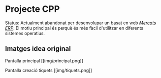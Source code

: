 # Projecte CPP

Status: Actualment abandonat per desenvolupar un basat en web *[Mercats ERP](https://github.com/En-Jordi/Mercats)*. El motiu principal és perquè és més fàcil d'utilitzar en diferents sistemes operatius.

## Imatges idea original

Pantalla principal
[[img/principal.png]]

Pantalla creació tiquets
[[img/tiquets.png]]
